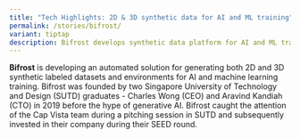 ```yaml
---
title: "Tech Highlights: 2D & 3D synthetic data for AI and ML training"
permalink: /stories/bifrost/
variant: tiptap
description: Bifrost develops synthetic data platform for AI and ML training
---
```

<p><strong>Bifrost</strong> is developing an automated solution for generating both 2D and 3D synthetic labeled datasets and environments for AI and machine learning training. Bifrost was founded by two Singapore University of Technology and Design (SUTD) graduates - Charles Wong (CEO) and Aravind Kandiah (CTO) in 2019 before the hype of generative AI. Bifrost caught the attention of the Cap Vista team during a pitching session in SUTD and subsequently invested in their company during their SEED round.&nbsp;</p><p><br></p><p></p>